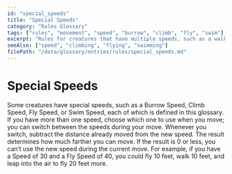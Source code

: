 ```yaml
---
id: "special_speeds"
title: "Special Speeds"
category: "Rules Glossary"
tags: ["rules", "movement", "speed", "burrow", "climb", "fly", "swim"]
excerpt: "Rules for creatures that have multiple speeds, such as a walking speed and a flying speed, and how to switch between them during a move."
seeAlso: ["speed", "climbing", "flying", "swimming"]
filePath: "/data/glossary/entries/rules/special_speeds.md"
---
```

# Special Speeds
Some creatures have special speeds, such as a Burrow Speed, Climb Speed, Fly Speed, or Swim Speed, each of which is defined in this glossary. If you have more than one speed, choose which one to use when you move; you can switch between the speeds during your move. Whenever you switch, subtract the distance already moved from the new speed. The result determines how much farther you can move. If the result is 0 or less, you can’t use the new speed during the current move. For example, if you have a <span data-term-id="speed" class="glossary-term-link-from-markdown">Speed</span> of 30 and a <span data-term-id="flying" class="glossary-term-link-from-markdown">Fly Speed</span> of 40, you could fly 10 feet, walk 10 feet, and leap into the air to fly 20 feet more.
